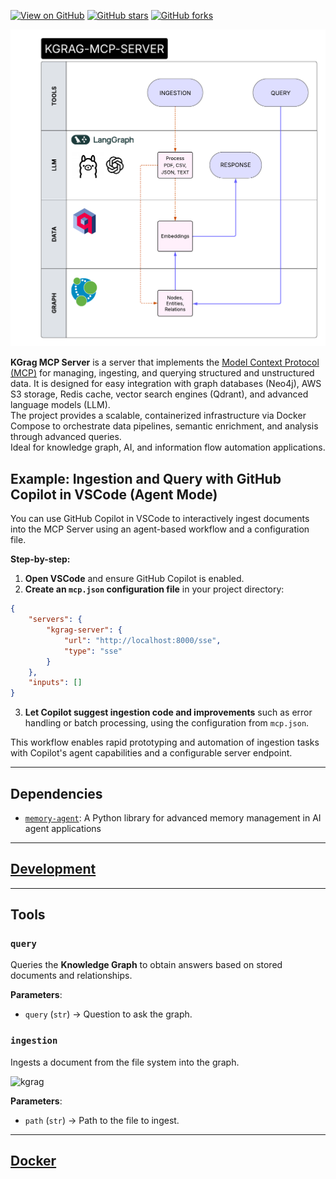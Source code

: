 [![View on GitHub](https://img.shields.io/badge/View%20on-GitHub-181717?style=for-the-badge&logo=github)](https://github.com/gzileni/kgrag_mcp_server)
[![GitHub stars](https://img.shields.io/github/stars/gzileni/kgrag_mcp_server?style=social)](https://github.com/gzileni/kgrag_mcp_server/stargazers)
[![GitHub forks](https://img.shields.io/github/forks/gzileni/kgrag_mcp_server?style=social)](https://github.com/gzileni/kgrag_mcp_server/network)


![KGRAG](./KGRAG-MCP-SERVER.png)

**KGrag MCP Server** is a server that implements the [Model Context Protocol (MCP)](https://modelcontextprotocol.io/) for managing, ingesting, and querying structured and unstructured data.
It is designed for easy integration with graph databases (Neo4j), AWS S3 storage, Redis cache, vector search engines (Qdrant), and advanced language models (LLM).  
The project provides a scalable, containerized infrastructure via Docker Compose to orchestrate data pipelines, semantic enrichment, and analysis through advanced queries.  
Ideal for knowledge graph, AI, and information flow automation applications.

## Example: Ingestion and Query with GitHub Copilot in VSCode (Agent Mode)

You can use GitHub Copilot in VSCode to interactively ingest documents into the MCP Server using an agent-based workflow and a configuration file.

**Step-by-step:**

1. **Open VSCode** and ensure GitHub Copilot is enabled.
2. **Create an `mcp.json` configuration file** in your project directory:

```json
{
	"servers": {
		"kgrag-server": {
			"url": "http://localhost:8000/sse",
			"type": "sse"
		}
	},
	"inputs": []
}
```

3. **Let Copilot suggest ingestion code and improvements** such as error handling or batch processing, using the configuration from `mcp.json`.

This workflow enables rapid prototyping and automation of ingestion tasks with Copilot's agent capabilities and a configurable server endpoint.

---

## Dependencies

- [`memory-agent`](https://gzileni.github.io/memory-agent): A Python library for advanced memory management in AI agent applications

---

## [Development](DEV.md)

---

## **Tools**

### `query`

Queries the **Knowledge Graph** to obtain answers based on stored documents and relationships.

**Parameters**:

* `query` (`str`) → Question to ask the graph.

### `ingestion`

Ingests a document from the file system into the graph.

![kgrag](./data-ingestion.gif)

**Parameters**:

* `path` (`str`) → Path to the file to ingest.

---

## [Docker](./docker/README.md)


